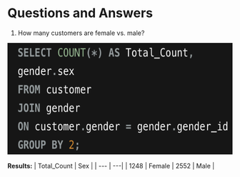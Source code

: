 # Questions and Answers

1. How many customers are female vs. male?
<img src=images/sql_script/1_gendercount.png width="600" height="250">

**Results:**
| Total_Count | Sex |
| --- | ---|
| 1248 | Female
| 2552 | Male |
